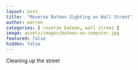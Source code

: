 ```yaml
---
layout: post
title:  "Reverse Batman Sighting on Wall Street"
author: warren
categories: [ reverse batman, wall street ]
image: assets/images/batman-on-computer.jpg
featured: false
hidden: false
---
```

Cleaning up the street
